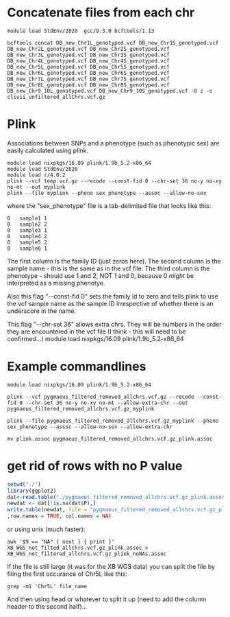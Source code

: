 # Concatenate files from each chr
```
module load StdEnv/2020  gcc/9.3.0 bcftools/1.13
```
```
bcftools concat DB_new_Chr1L_genotyped.vcf DB_new_Chr1S_genotyped.vcf DB_new_Chr2L_genotyped.vcf DB_new_Chr2S_genotyped.vcf DB_new_Chr3L_genotyped.vcf DB_new_Chr3S_genotyped.vcf DB_new_Chr4L_genotyped.vcf DB_new_Chr4S_genotyped.vcf DB_new_Chr5L_genotyped.vcf DB_new_Chr5S_genotyped.vcf DB_new_Chr6L_genotyped.vcf DB_new_Chr6S_genotyped.vcf DB_new_Chr7L_genotyped.vcf DB_new_Chr7S_genotyped.vcf DB_new_Chr8L_genotyped.vcf DB_new_Chr8S_genotyped.vcf DB_new_Chr9_10L_genotyped.vcf DB_new_Chr9_10S_genotyped.vcf -O z -o clivii_unfiltered_allChrs.vcf.gz
```
# Plink

Associations between SNPs and a phenotype (such as phenotypic sex) are easily calculated using plink.

```
module load nixpkgs/16.09 plink/1.9b_5.2-x86_64
module load StdEnv/2020
module load r/4.0.2
plink --vcf temp.vcf.gz --recode --const-fid 0 --chr-set 36 no-y no-xy no-mt --out myplink
plink --file myplink --pheno sex_phenotype --assoc --allow-no-sex
```
where the "sex_phenotype" file is a tab-delimited file that looks like this:
```
0	sample1	1
0	sample2	2
0	sample3	1
0	sample4	2
0	sample5	2
0	sample6	1
```
The first column is the family ID (just zeros here).  The second column is the sample name - this is the same as in the vcf file.  The third column is the phenotype - should use 1 and 2, NOT 1 and 0, because 0 *might* be interpreted as a missing phenotye.

Also this flag "--const-fid 0" sets the family id to zero and tells plink to use the vcf sample name as the sample ID irrespective of whether there is an underscore in the name.

This flag "--chr-set 36" allows extra chrs.  They will be numbers in the order they are encountered in the vcf file (I think - this will need to be confirmed...)
module load nixpkgs/16.09 plink/1.9b_5.2-x86_64

# Example commandlines
```
module load nixpkgs/16.09 plink/1.9b_5.2-x86_64

plink --vcf pygmaeus_filtered_removed_allchrs.vcf.gz --recode --const-fid 0 --chr-set 36 no-y no-xy no-mt --allow-extra-chr --out pygmaeus_filtered_removed_allchrs.vcf.gz_myplink

plink --file pygmaeus_filtered_removed_allchrs.vcf.gz_myplink --pheno sex_phenotype --assoc --allow-no-sex --allow-extra-chr

mv plink.assoc pygmaeus_filtered_removed_allchrs.vcf.gz_plink.assoc
```

# get rid of rows with no P value
```R
setwd("./")
library(ggplot2)
dat<-read.table("./pygmaeus_filtered_removed_allchrs.vcf.gz_plink.assoc",header=TRUE)
newdat <- dat[!is.na(dat$P),]
write.table(newdat, file = "pygmaeus_filtered_removed_allchrs.vcf.gz_plink_noNAs.assoc", sep = "\t", quote = FALSE)
,row.names = TRUE, col.names = NA)
```
or using unix (much faster):
```
awk '$9 == "NA" { next } { print }' XB_WGS_not_filted_allchrs.vcf.gz_plink.assoc > XB_WGS_not_filtered_allchrs.vcf.gz_plink_noNAs.assoc
```
If the file is still large (it was for the XB WGS data) you can split the file by filing the first occurance of Chr5L like this:

```
grep -m1 'Chr5L' file_name
```

And then using head or whatever to split it up (need to add the column header to the second half)...
